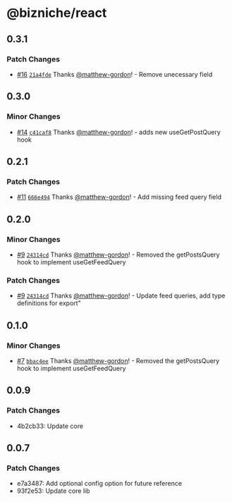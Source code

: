 # @bizniche/react

## 0.3.1

### Patch Changes

- [#16](https://github.com/freshsqueezed/bizniche-react/pull/16) [`21a4fde`](https://github.com/freshsqueezed/bizniche-react/commit/21a4fded5275f14978c3d7000b1744553d61da24) Thanks [@matthew-gordon](https://github.com/matthew-gordon)! - Remove unecessary field

## 0.3.0

### Minor Changes

- [#14](https://github.com/freshsqueezed/bizniche-react/pull/14) [`c41caf8`](https://github.com/freshsqueezed/bizniche-react/commit/c41caf8fc1a8a234a20c16c2e00892356d5c267a) Thanks [@matthew-gordon](https://github.com/matthew-gordon)! - adds new useGetPostQuery hook

## 0.2.1

### Patch Changes

- [#11](https://github.com/freshsqueezed/bizniche-react/pull/11) [`666e494`](https://github.com/freshsqueezed/bizniche-react/commit/666e49475ec424ebf8ad5191044a3805995bad62) Thanks [@matthew-gordon](https://github.com/matthew-gordon)! - Add missing feed query field

## 0.2.0

### Minor Changes

- [#9](https://github.com/freshsqueezed/bizniche-react/pull/9) [`24314cd`](https://github.com/freshsqueezed/bizniche-react/commit/24314cd775cf0c4771dde847233322a2f9b7e39e) Thanks [@matthew-gordon](https://github.com/matthew-gordon)! - Removed the getPostsQuery hook to implement useGetFeedQuery

### Patch Changes

- [#9](https://github.com/freshsqueezed/bizniche-react/pull/9) [`24314cd`](https://github.com/freshsqueezed/bizniche-react/commit/24314cd775cf0c4771dde847233322a2f9b7e39e) Thanks [@matthew-gordon](https://github.com/matthew-gordon)! - Update feed queries, add type definitions for export"

## 0.1.0

### Minor Changes

- [#7](https://github.com/freshsqueezed/bizniche-react/pull/7) [`bbac4ee`](https://github.com/freshsqueezed/bizniche-react/commit/bbac4eeca67977056fb31783d93078c21c6ab554) Thanks [@matthew-gordon](https://github.com/matthew-gordon)! - Removed the getPostsQuery hook to implement useGetFeedQuery

## 0.0.9

### Patch Changes

- 4b2cb33: Update core

## 0.0.7

### Patch Changes

- e7a3487: Add optional config option for future reference
- 93f2e53: Update core lib

